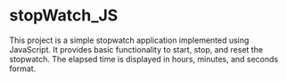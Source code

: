 # stopWatch_JS
This project is a simple stopwatch application implemented using JavaScript. It provides basic functionality to start, stop, and reset the stopwatch. The elapsed time is displayed in hours, minutes, and seconds format.
